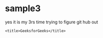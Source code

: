# sample3
yes it is my 3rs time trying to figure git hub out 
<!DOCTYPE html>
<html>

<head>
	<!-- Information about the page -->
	<!--This is the comment tag-->
	
	<title>GeeksforGeeks</title>
</head>

<body>
	<!--Contents of the webpage-->
</body>

</html>

